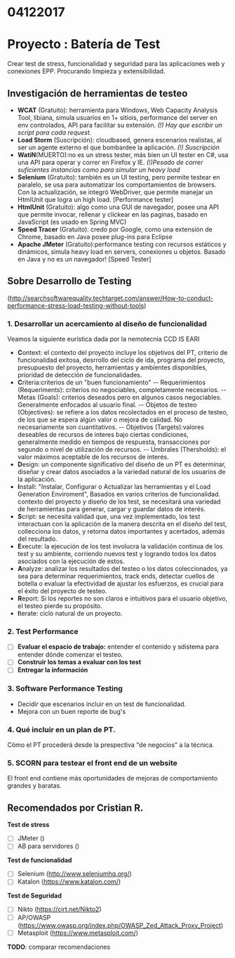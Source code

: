 # 04122017

# Proyecto : Batería de Test
Crear test de stress, funcionalidad y seguridad para las aplicaciones web y conexiones EPP. Procurando limpieza y extensibilidad.

## Investigación de herramientas de testeo
- **WCAT** (Gratuito): herramienta para Windows, Web Capacity Analysis Tool, libiana, simula usuarios en 1+ sitiois, performance del server en env controlados, API para facilitar su extensión. _(!) Hay que escribir un script para cada request._
- **Load Storm** (Suscripción): cloudbased, genera escenarios realistas, al ser un agente externo el que bombardee la aplicación. _(!) Suscripción_
- **WatiN**(MUERTO):no es un stress tester, más bien un UI tester en C#, usa una API para operar y correr en Firefox y IE. _(!)Pesado de correr suficientes instancias como para simular un heavy load_
- **Selenium** (Gratuito): también es un UI testing, pero permite testear en paralelo, se usa para automatizar los comportamientos de browsers. Con la actualización, se integró WebDriver, que permite manejar un HtmlUnit que logra un high load. [Performance tester]
- **HtmlUnit** (Gratuito): algo como una GUI de navegador, posee una API que permite invocar, rellenar y clickear en las paginas, basado en JavaScript (es usado en Spring MVC) 
- **Speed Tracer** (Gratuito): credo por Google, como una extensión de Chrome, basado en Java posee plug-ins para Eclipse
- **Apache JMeter** (Gratuito):performance testing con recursos estáticos y dinámicos, simula heavy load en servers, conexiones u objetos. Basado en Java y no es un navegador! [Speed Tester]

## Sobre Desarrollo de Testing
(http://searchsoftwarequality.techtarget.com/answer/How-to-conduct-performance-stress-load-testing-without-tools)
### 1. Desarrollar un acercamiento al diseño de funcionalidad
Veamos la siguiente eurística dada por la nemotecnia CCD IS EARI
- **C**ontext: el contexto del proyecto incluye los objetivos del PT, criterio de funcionalidad exitosa, desrrollo del ciclo de ida, programa del proyecto, presupuesto del proyecto, herramientas y ambientes disponibles, prioridad de detección de funcionalidades.
- **C**riteria:criterios de un "buen funcionamiento"
-- Requerimientos (Requeriments): criterios no negociables, completamente necesarios.
-- Metas (Goals): criterios deseados pero en algunos casos negociables. Generalmente enfocados al usuario final.
-- Objetos de testeo (Objectives): se refiere a los datos recolectados en el proceso de testeo, de los que se espera algún valor o mejora de calidad. No necesariamente son cuantitativos.
-- Objetivos (Targets):valores deseables de recursos de interes bajo ciertas condiciones, generalmente medido en tiempos de respuesta, transacciones por segundo o nivel de utilización de recursos.
-- Umbrales (Thersholds): el valor máximos aceptable de los recursos de interés.
- **D**esign: un componente significativo del diseño de un PT es determinar, diseñar y crear datos asociados a la variedad natural de los usuarios de la aplicación.
- **I**nstall: "Instalar, Configurar o Actualizar las herramientas y el Load Generation Enviroment", Basados en varios criterios de funcionalidad. contexto del proyecto y diseño de los test, se necesitará una variedad de herramientas para generar, cargar y guardar datos de interés.
- **S**cript: se necesita validad que, una vez implementado, los test interactuan con la aplicación de la manera descrita en el diseño del test, collecciona los datos, y retorna datos importantes y acertados, además del resultado.
- **E**xecute: la ejecución de los test involucra la validación continua de los test y su ambiente, corriendo nuevos test y logrando todos los datos asociados con la ejecución de estos.
- **A**nalyze: analizar los resultados del testeo o los datos coleccionados, ya sea para determinar requerimientos, track ends, detectar cuellos de botella o evaluar la efectividad de ajustar los esfuerzos, es crucial para el éxito del proyecto de testeo.
- **R**eport: Si los reportes no son claros e intuitivos para el usuario objetivo, el testeo pierde su propósito.
- **I**terate: ciclo natural de un proyecto.



### 2. Test Performance
- [ ] **Evaluar el espacio de trabajo:** entender el contenido y sdistema para entender dónde comenzar el testeo.
- [ ] **Construir los temas a evaluar con los test**
- [ ] **Entregar la información**

### 3. Software Performance Testing
- Decidir que escenarios incluir en un test de funcionalidad.
- Mejora con un buen reporte de bug's

### 4. Qué incluir en un plan de PT.
Cómo el PT procederá desde la prespectiva "de negocios" a la técnica.  

### 5. SCORN para testear el front end de un website
El front end contiene más oportunidades de mejoras de comportamiento grandes y baratas.

## Recomendados por Cristian R.
**Test de stress**
- [ ] JMeter ()
- [ ] AB para servidores ()

**Test de funcionalidad**
- [ ] Selenium (http://www.seleniumhq.org/)
- [ ] Katalon (https://www.katalon.com/)

**Test de Seguridad**
- [ ] Nikto (https://cirt.net/Nikto2)
- [ ] AP/OWASP (https://www.owasp.org/index.php/OWASP_Zed_Attack_Proxy_Project)
- [ ] Metasploit (https://www.metasploit.com/)

**TODO**: comparar recomendaciones
